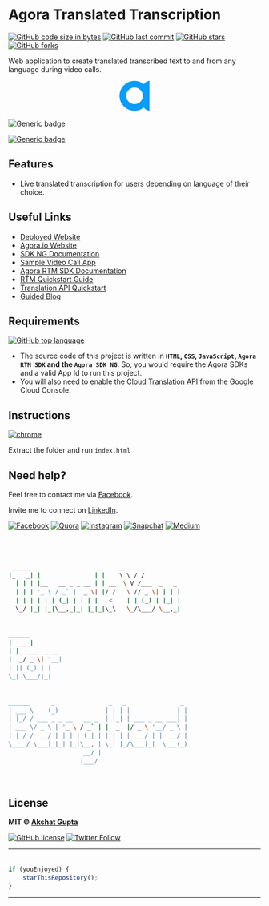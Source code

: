 # Agora Translated Transcription

[![GitHub code size in bytes](https://img.shields.io/github/languages/code-size/akshatvg/Agora-Translated-Transcription?logo=github&style=social)](https://github.com/akshatvg/) [![GitHub last commit](https://img.shields.io/github/last-commit/akshatvg/Agora-Translated-Transcription?style=social&logo=git)](https://github.com/akshatvg/) [![GitHub stars](https://img.shields.io/github/stars/akshatvg/Agora-Translated-Transcription?style=social)](https://github.com/akshatvg/Agora-Translated-Transcription/stargazers) [![GitHub forks](https://img.shields.io/github/forks/akshatvg/Agora-Translated-Transcription?style=social&logo=git)](https://github.com/akshatvg/Agora-Translated-Transcription/network)

Web application to create translated transcribed text to and from any language during video calls.

<p align="center">
<a href="https://translation.akshatvg.com">
<img src="./favicon.png" width="60px" alt="Agora.io"/>
</a>
</p>

![Generic badge](https://img.shields.io/badge/Agora-Translated-Transcription-orange) 

[![Generic badge](https://img.shields.io/badge/view-demo-purple)](https://translation.akshatvg.com)

## Features

- Live translated transcription for users depending on language of their choice.

## Useful Links

- [Deployed Website](https://translation.akshatvg.com)
- [Agora.io Website](https://www.agora.io/)
- [SDK NG Documentation](https://agoraio-community.github.io/AgoraWebSDK-NG/api/en/index.html)
- [Sample Video Call App](https://github.com/AgoraIO-Community/AgoraWebSDK-NG/tree/master/Demo/basicVideoCall)
- [Agora RTM SDK Documentation](https://docs.agora.io/en/Real-time-Messaging/API%20Reference/RTM_web/v1.0.0/index.html)
- [RTM Quickstart Guide](https://docs.agora.io/en/Real-time-Messaging/messaging_web?platform=Web)
- [Translation API Quickstart](https://cloud.google.com/translate/docs/basic/quickstart#translate_translate_text-drest)
- [Guided Blog](#!)

## Requirements

[![GitHub top language](https://img.shields.io/github/languages/top/akshatvg/Agora-Translated-Transcription?logo=javascript&style=social)](https://github.com/akshatvg/)

- The source code of this project is written in **`HTML`, `CSS`, `JavaScript`, `Agora RTM SDK` and the `Agora SDK NG`**. So, you would require the Agora SDKs and a valid App Id to run this project.
- You will also need to enable the [Cloud Translation API](https://console.cloud.google.com/apis/library/translate.googleapis.com?project=agora-328918&supportedpurview=project) from the Google Cloud Console.


## Instructions

[![chrome](https://img.shields.io/badge/Open-index.html-lightgrey.svg?logo=google-chrome&style=popout&logoColor=red)](https://translation.akshatvg.com)

Extract the folder and run `index.html`


## Need help?


Feel free to contact me via [Facebook](https://www.facebook.com/akshatvg).

Invite me to connect on [LinkedIn](https://www.linkedin.com/in/akshatvg/).

[![Facebook](https://img.shields.io/badge/Facebook-add-blue.svg?logo=facebook&logoColor=white)](https://www.facebook.com/akshatvg) [![Quora](https://img.shields.io/badge/Quora-ask-red.svg?logo=quora)](https://www.quora.com/profile/Akshat-Gupta-279) [![Instagram](https://img.shields.io/badge/Instagram-follow-purple.svg?logo=instagram&logoColor=white)](https://www.instagram.com/akshatvg/) [![Snapchat](https://img.shields.io/badge/Snapchat-add-yellow.svg?logo=snapchat&logoColor=white)](https://www.snapchat.com/add/akshatvg) [![Medium](https://img.shields.io/badge/Medium-follow-black.svg?logo=medium&logoColor=white)](https://medium.com/@akshatvg)


```bash



 _____ _                 _     __   __            
|_   _| |               | |    \ \ / /            
  | | | |__   __ _ _ __ | | __  \ V /___  _   _   
  | | | '_ \ / _` | '_ \| |/ /   \ // _ \| | | |  
  | | | | | | (_| | | | |   <    | | (_) | |_| |  
  \_/ |_| |_|\__,_|_| |_|_|\_\   \_/\___/ \__,_|  
                                                  
                                                  
______                                            
|  ___|                                           
| |_ ___  _ __                                    
|  _/ _ \| '__|                                   
| || (_) | |                                      
\_| \___/|_|                                      
                                                  
                                                  
______      _               _   _               _ 
| ___ \    (_)             | | | |             | |
| |_/ / ___ _ _ __   __ _  | |_| | ___ _ __ ___| |
| ___ \/ _ \ | '_ \ / _` | |  _  |/ _ \ '__/ _ \ |
| |_/ /  __/ | | | | (_| | | | | |  __/ | |  __/_|
\____/ \___|_|_| |_|\__, | \_| |_/\___|_|  \___(_)
                     __/ |                        
                    |___/                         

 


```

## License

**MIT &copy; [Akshat Gupta](https://github.com/akshatvg/Agora-Translated-Transcription/blob/master/LICENSE)**

[![GitHub license](https://img.shields.io/github/license/akshatvg/Agora-Translated-Transcription?style=social&logo=github)](https://github.com/akshatvg/Agora-Translated-Transcription/blob/master/LICENSE) [![Twitter Follow](https://img.shields.io/twitter/follow/akshatvg?style=social)](https://twitter.com/akshatvg)

---------

```javascript

if (youEnjoyed) {
    starThisRepository();
}

```

-----------


